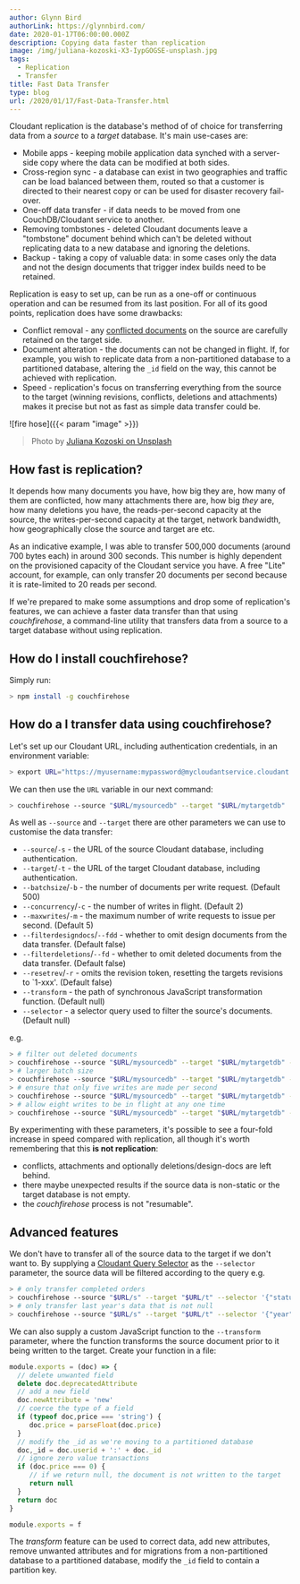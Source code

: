 ```yaml
---
author: Glynn Bird
authorLink: https://glynnbird.com/
date: 2020-01-17T06:00:00.000Z
description: Copying data faster than replication
image: /img/juliana-kozoski-X3-IypGOGSE-unsplash.jpg
tags:
  - Replication
  - Transfer
title: Fast Data Transfer
type: blog
url: /2020/01/17/Fast-Data-Transfer.html
---
```



Cloudant replication is the database's method of of choice for transferring data from a _source_ to a _target_ database. It's main use-cases are:

- Mobile apps - keeping mobile application data synched with a server-side copy where the data can be modified at both sides.
- Cross-region sync - a database can exist in two geographies and traffic can be load balanced between them, routed so that a customer is directed to their nearest copy or can be used for disaster recovery fail-over.
- One-off data transfer - if data needs to be moved from one CouchDB/Cloudant service to another.
- Removing tombstones - deleted Cloudant documents leave a "tombstone" document behind which can't be deleted without replicating data to a new database and ignoring the deletions.
- Backup - taking a copy of valuable data: in some cases only the data and not the design documents that trigger index builds need to be retained.

Replication is easy to set up, can be run as a one-off or continuous operation and can be resumed from its last position. For all of its good points, replication does have some drawbacks:

- Conflict removal - any [conflicted documents](https://blog.cloudant.com/2018/07/25/Removing-Conflicts.html) on the source are carefully retained on the target side.
- Document alteration - the documents can not be changed in flight. If, for example, you wish to replicate data from a non-partitioned database to a partitioned database, altering the `_id` field on the way, this cannot be achieved with replication.
- Speed - replication's focus on transferring everything from the source to the target (winning revisions, conflicts, deletions and attachments) makes it precise but not as fast as simple data transfer could be.

![fire hose]({{< param "image" >}})
> Photo by [Juliana Kozoski on Unsplash](https://unsplash.com/photos/X3-IypGOGSE)

## How fast is replication?

It depends how many documents you have, how big they are, how many of them are conflicted, how many attachments there are, how big _they_ are, how many deletions you have, the reads-per-second capacity at the source, the writes-per-second capacity at the target, network bandwidth, how geographically close the source and target are etc.

As an indicative example, I was able to transfer 500,000 documents (around 700 bytes each) in around 300 seconds. This number is highly dependent on the provisioned capacity of the Cloudant service you have. A free "Lite" account, for example,  can only transfer 20 documents per second because it is rate-limited to 20 reads per second. 

If we're prepared to make some assumptions and drop some of replication's features, we can achieve a faster data transfer than that using _couchfirehose_, a command-line utility that transfers data from a source to a target database without using replication.

## How do I install couchfirehose?

Simply run:

```sh
> npm install -g couchfirehose
```

## How do a I transfer data using couchfirehose?

Let's set up our Cloudant URL, including authentication credentials, in an environment variable:

```sh
> export URL="https://myusername:mypassword@mycloudantservice.cloudant.com"
```

We can then use the `URL` variable in our next command:

```sh
> couchfirehose --source "$URL/mysourcedb" --target "$URL/mytargetdb"
```

As well as `--source` and `--target` there are other parameters we can use to customise the data transfer:

- `--source`/`-s` - the URL of the source Cloudant database, including authentication.
- `--target`/`-t` - the URL of the target Cloudant database, including authentication.
- `--batchsize`/`-b` - the number of documents per write request. (Default 500)
- `--concurrency`/`-c` - the number of writes in flight. (Default 2)
- `--maxwrites`/`-m` - the maximum number of write requests to issue per second. (Default 5)
- `--filterdesigndocs`/`--fdd` - whether to omit design documents from the data transfer. (Default false)
- `--filterdeletions`/`--fd` - whether to omit deleted documents from the data transfer. (Default false)
- `--resetrev`/`-r` - omits the revision token, resetting the targets revisions to `1-xxx'. (Default false)
- `--transform` - the path of synchronous JavaScript transformation function. (Default null)
- `--selector` - a selector query used to filter the source's documents. (Default null)

e.g.

```sh
> # filter out deleted documents
> couchfirehose --source "$URL/mysourcedb" --target "$URL/mytargetdb" --fd true
> # larger batch size
> couchfirehose --source "$URL/mysourcedb" --target "$URL/mytargetdb" -b 2000
> # ensure that only five writes are made per second
> couchfirehose --source "$URL/mysourcedb" --target "$URL/mytargetdb" -m 5
> # allow eight writes to be in flight at any one time
> couchfirehose --source "$URL/mysourcedb" --target "$URL/mytargetdb" -c 8
```

By experimenting with these parameters, it's possible to see a four-fold increase in speed compared with replication, all though it's worth remembering that this **is not replication**:

- conflicts, attachments and optionally deletions/design-docs are left behind.
- there maybe unexpected results if the source data is non-static or the target database is not empty.
- the _couchfirehose_ process is not "resumable".

## Advanced features

We don't have to transfer all of the source data to the target if we don't want to. By supplying a [Cloudant Query Selector](https://cloud.ibm.com/docs/services/Cloudant?topic=cloudant-query#selector-syntax) as the `--selector` parameter, the source data will be filtered according to the query e.g.

```sh
> # only transfer completed orders
> couchfirehose --source "$URL/s" --target "$URL/t" --selector '{"status":"completed"}'
> # only transfer last year's data that is not null
> couchfirehose --source "$URL/s" --target "$URL/t" --selector '{"year":2018,"value":{"$ne":null}}'
```

We can also supply a custom JavaScript function to the `--transform` parameter, where the function transforms the source document prior to it being written to the target. Create your function in a file:

```js
module.exports = (doc) => {
  // delete unwanted field
  delete doc.deprecatedAttribute
  // add a new field
  doc.newAttribute = 'new'
  // coerce the type of a field
  if (typeof doc,price === 'string') {
     doc.price = parseFloat(doc.price)
  }
  // modify the _id as we're moving to a partitioned database
  doc,_id = doc.userid + ':' + doc._id
  // ignore zero value transactions
  if (doc.price === 0) {
     // if we return null, the document is not written to the target
     return null
  }
  return doc
}

module.exports = f
```

The _transform_ feature can be used to correct data, add new attributes, remove unwanted attributes and for migrations from a non-partitioned database to a partitioned database, modify the `_id` field to contain a partition key. 
